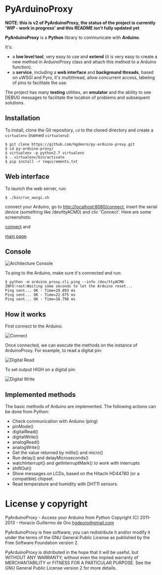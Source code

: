 PyArduinoProxy
==============

<!--
![Architecture overview](/hgdeoro/py-arduino-proxy/raw/master/examples/architecture-overview.png "Architecture overview")
-->

**NOTE: this is v2 of PyArduinoProxy, the status of the project is currently 'WIP - work in progress' and this README isn't fully updated yet**

**PyArduinoProxy** is a **Python** library to communicate with **Arduino**.
<!--
[Mis articulos de PyArduinoProxy](http://blog.hgdeoro.com.ar/search/label/pyarduinoproxy "Mis articulos de PyArduinoProxy").
-->

It's:

 - a **low level tool**, very easy to use and **extend** (it is very easy to create a new method in ArduinoProxy class and attach this method to a Arduino function).
 - a **service**, including a **web interface** and **background threads**, based on uWSGI and Pyro, it's multithread, allow concurrent access,
    labeling of pins to facilitate the use.

The project has many **testing** utilities, an **emulator** and the ability to see DEBUG messages to facilitate the location of problems and subsequent solutions.


Installation
------------

To install, clone the Git repository, `cd` to the cloned directory and create a `virtualenv` (named `virtualenv`):

    $ git clone https://github.com/hgdeoro/py-arduino-proxy.git
    $ cd py-arduino-proxy/
    $ virtualenv -p python2.7 virtualenv
    $ . virtualenv/bin/activate
    $ pip install -r requirements.txt

<!--
The recommended way to install PyArduinoProxy is using pip and/or virtualenv.

1. Install PIP [manually](http://www.pip-installer.org/en/latest/installing.html "Install PIP"), or with your distribution's package manager (`sudo apt-get install python-pip` in Ubuntu), or create a [virtualenv](http://www.virtualenv.org/en/latest/ "Vitualenv Site").
2. Run `pip install pyarduinoproxy`
-->

Web interface
-------------

<!--
![Architecture Web Application](/hgdeoro/py-arduino-proxy/raw/master/examples/architecture-overview-webapp.png)
-->

To launch the web server, run:

    $ ./bin/run_uwsgi.sh

connect your Arduino, go to [http://localhost:8080/connect](http://localhost:8080/connect),
insert the serial device (something like /dev/ttyACM0)
and clic 'Connect'. Here are some screenshots:

[connect](https://raw.github.com/hgdeoro/py-arduino-proxy/raw/master/examples/arduino-proxy-web-interface-connect.png) and 

[main page](https://raw.github.com/hgdeoro/py-arduino-proxy/raw/master/examples/arduino-proxy-web-interface-main.png).

Console
-------

![Architecture Console](https://raw.github.com/hgdeoro/py-arduino-proxy/raw/master/examples/architecture-overview-console.png)

To ping to the Arduino, make sure it's connected and run:

	$ python -m arduino_proxy.cli.ping --info /dev/ttyACM0 
	INFO:root:Waiting some seconds to let the Arduino reset...
	Ping sent... OK - Time=19.893 ms
	Ping sent... OK - Time=22.675 ms
	Ping sent... OK - Time=18.798 ms

How it works 
------------

First connect to the Arduino. 

![Connect](https://raw.github.com/hgdeoro/py-arduino-proxy/raw/master/examples/arduino-proxy-connect.png "Connect")

Once connected, we can execute the methods on the instance of ArduinoProxy. For example, to read a digital pin: 

![Digital Read](https://raw.github.com/hgdeoro/py-arduino-proxy/raw/master/examples/arduino-proxy-digital-read.png "Digital Read")

To set output HIGH on a digital pin: 

![Digital Write](https://raw.github.com/hgdeoro/py-arduino-proxy/raw/master/examples/arduino-proxy-digital-write.png "Digital Write")

Implemented methods  
------------------- 

The basic methods of Arduino are implemented. The following actions can be done from Python: 

* Check communication with Arduino (ping) 
* pinMode()
* digitalRead()
* digitalWrite()
* analogRead()
* analogWrite()
* Get the value returned by millis() and micro()
* Run delay() and delayMicroseconds()
* watchInterrupt() and getInterruptMark() to work with interrupts
* shiftOut()
* Show messages on LCDs, based on the Hitachi HD44780 (or a compatible) chipset.
* Read temperature and humidity with DHT11 sensors.

<!--
Videos!
=======

* [Web interface + emulator + analog pins](http://www.youtube.com/watch?v=fMhAJlvZQco "Web interface + emulator + analog pins")
* [Web interface](http://www.youtube.com/watch?v=QE6UJSs3b6Q "Web interface")
* [Testing shiftOut and 8 LEDs with PyArduinoProxy](http://www.youtube.com/watch?v=_9MselaKcdU "Testing shiftOut and 8 LEDs with PyArduinoProxy")
* [Writing a custom method in PyArduinoProxy](http://www.youtube.com/watch?v=2kgQpQqTVUU "Writing a custom method in PyArduinoProxy")
* [Testing RGB leds with PyArduinoProxy UI](http://www.youtube.com/watch?v=yM1ZaTFAZwc "Testing RGB leds with PyArduinoProxy UI")
-->

<!--
Python API
==========

You can get some initial API documentation [here](http://www.hgdeoro.com.ar/~horacio/py-arduino-proxy/index.html).
-->

License y copyright
===================

PyArduinoProxy - Access your Arduino from Python
Copyright (C) 2011-2013 - Horacio Guillermo de Oro <hgdeoro@gmail.com>

PyArduinoProxy is free software; you can redistribute it and/or modify
it under the terms of the GNU General Public License as published by
the Free Software Foundation version 2.

PyArduinoProxy is distributed in the hope that it will be useful,
but WITHOUT ANY WARRANTY; without even the implied warranty of
MERCHANTABILITY or FITNESS FOR A PARTICULAR PURPOSE.  See the
GNU General Public License version 2 for more details.
